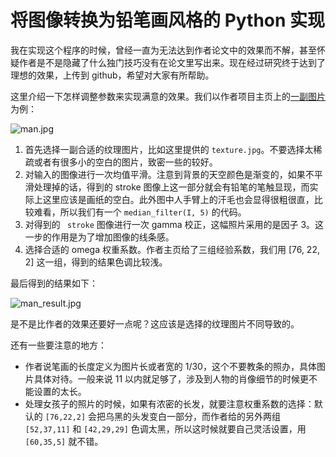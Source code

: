# 将图像转换为铅笔画风格的 Python 实现

我在实现这个程序的时候，曾经一直为无法达到作者论文中的效果而不解，甚至怀疑作者是不是隐藏了什么独门技巧没有在论文里写出来。现在经过研究终于达到了理想的效果，上传到 github，希望对大家有所帮助。

这里介绍一下怎样调整参数来实现满意的效果。我们以作者项目主页上的[一副图片](http://www.cse.cuhk.edu.hk/~leojia/projects/pencilsketch/pencil_sketch_images/3--38.htm)为例：

![man.jpg](https://github.com/wyfly87/Python_Math_Visualizations/blob/master/Pencil_Draw/man.jpg)

1. 首先选择一副合适的纹理图片，比如这里提供的 ```texture.jpg```。不要选择太稀疏或者有很多小的空白的图片，致密一些的较好。
2. 对输入的图像进行一次均值平滑。注意到背景的天空颜色是渐变的，如果不平滑处理掉的话，得到的 stroke 图像上这一部分就会有铅笔的笔触显现，而实际上这里应该是画纸的空白。此外图中人手臂上的汗毛也会显得很粗很直，比较难看，所以我们有一个 ```median_filter(I, 5)``` 的代码。
3. 对得到的 ``` stroke``` 图像进行一次 gamma 校正，这幅照片采用的是因子 3。这一步的作用是为了增加图像的线条感。
4. 选择合适的 omega 权重系数。作者主页给了三组经验系数，我们用 [76, 22, 2] 这一组，得到的结果色调比较浅。

最后得到的结果如下：

![man_result.jpg](https://github.com/wyfly87/Python_Math_Visualizations/blob/master/Pencil_Draw/man_gray.jpg)

是不是比作者的效果还要好一点呢？这应该是选择的纹理图片不同导致的。

还有一些要注意的地方：

- 作者说笔画的长度定义为图片长或者宽的 1/30，这个不要教条的照办，具体图片具体对待。一般来说 11 以内就足够了，涉及到人物的肖像细节的时候更不能设置的太长。
- 处理女孩子的照片的时候，如果有浓密的长发，就要注意权重系数的选择：默认的 ```[76,22,2]``` 会把乌黑的头发变白一部分，而作者给的另外两组 ```[52,37,11]``` 和 ```[42,29,29]``` 色调太黑，所以这时候就要自己灵活设置，用 ```[60,35,5]``` 就不错。 


